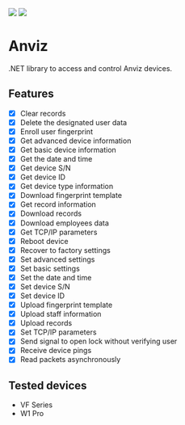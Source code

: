 <a href="https://www.nuget.org/packages/Anviz.SDK"><img src="https://ci.appveyor.com/api/projects/status/hn2yilm9xl66d2yc?svg=true"></a> <a href="https://www.nuget.org/packages/Anviz.SDK"><img src="https://img.shields.io/nuget/v/anviz.sdk.svg?style=flat"></a>

# Anviz

.NET library to access and control Anviz devices.

Features 
----------------

- [x] Clear records
- [x] Delete the designated user data
- [x] Enroll user fingerprint 
- [x] Get advanced device information
- [x] Get basic device information
- [x] Get the date and time 
- [x] Get device S/N
- [x] Get device ID
- [x] Get device type information
- [x] Download fingerprint template
- [x] Get record information
- [x] Download records
- [x] Download employees data
- [x] Get TCP/IP parameters
- [x] Reboot device
- [x] Recover to factory settings
- [x] Set advanced settings
- [x] Set basic settings
- [x] Set the date and time
- [x] Set device S/N
- [x] Set device ID
- [x] Upload fingerprint template
- [x] Upload staff information
- [x] Upload records
- [x] Set TCP/IP parameters
- [x] Send signal to open lock without verifying user
- [x] Receive device pings
- [x] Read packets asynchronously

Tested devices
--------

 - VF Series
 - W1 Pro
